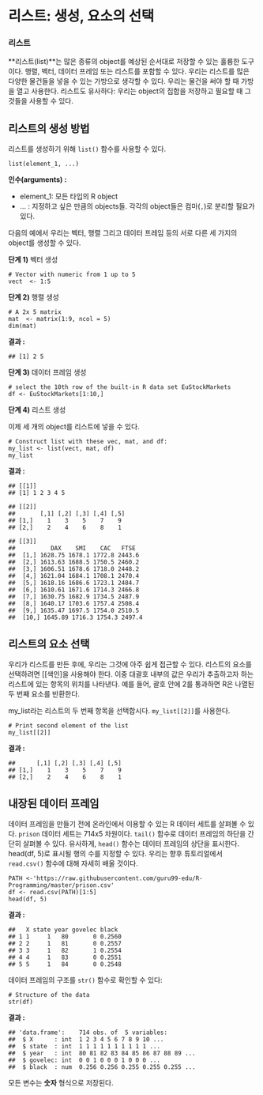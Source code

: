 # 리스트: 생성, 요소의 선택



### 리스트

**리스트(list)**는 많은 종류의 object를 예상된 순서대로 저장할 수 있는 훌륭한 도구이다. 행렬, 벡터, 데이터 프레임 또는 리스트를 포함할 수 있다. 우리는 리스트를 많은 다양한 물건들을 넣을 수 있는 가방으로 생각할 수 있다. 
우리는 물건을 써야 할 때 가방을 열고 사용한다. 리스트도 유사하다: 우리는 object의 집합을 저장하고 필요할 때 그것들을 사용할 수 있다.



## 리스트의 생성 방법

리스트를 생성하기 위해 `list()` 함수를 사용할 수 있다.

```
list(element_1, ...)
```

**인수(arguments) :**

- element_1: 모든 타입의 R object
- ... : 지정하고 싶은 만큼의 objects들. 각각의 object들은 컴마(`,`)로 분리할 필요가 있다.



다음의 예에서 우리는 벡터, 행렬 그리고 데이터 프레임 등의 서로 다른 세 가지의 object를 생성할 수 있다.

**단계 1)** 벡터 생성

```
# Vector with numeric from 1 up to 5
vect  <- 1:5
```



**단계 2)** 행렬 생성

```
# A 2x 5 matrix
mat  <- matrix(1:9, ncol = 5)
dim(mat)
```

**결과 :**

```
## [1] 2 5
```



**단계 3)** 데이터 프레임 생성

```
# select the 10th row of the built-in R data set EuStockMarkets
df <- EuStockMarkets[1:10,]
```



**단계 4)** 리스트 생성

이제 세 개의 object를 리스트에 넣을 수 있다.

```
# Construct list with these vec, mat, and df:
my_list <- list(vect, mat, df)
my_list
```

**결과 :**

```
## [[1]]
## [1] 1 2 3 4 5

## [[2]]
##       [,1] [,2] [,3] [,4] [,5]
## [1,]    1    3    5    7    9
## [2,]    2    4    6    8    1

## [[3]]
##          DAX    SMI    CAC   FTSE
##  [1,] 1628.75 1678.1 1772.8 2443.6
##  [2,] 1613.63 1688.5 1750.5 2460.2
##  [3,] 1606.51 1678.6 1718.0 2448.2
##  [4,] 1621.04 1684.1 1708.1 2470.4
##  [5,] 1618.16 1686.6 1723.1 2484.7
##  [6,] 1610.61 1671.6 1714.3 2466.8
##  [7,] 1630.75 1682.9 1734.5 2487.9
##  [8,] 1640.17 1703.6 1757.4 2508.4
##  [9,] 1635.47 1697.5 1754.0 2510.5
##  [10,] 1645.89 1716.3 1754.3 2497.4
```



## 리스트의 요소 선택

우리가 리스트를 만든 후에, 우리는 그것에 아주 쉽게 접근할 수 있다. 리스트의 요소를 선택하려면 [[색인]을 사용해야 한다. 이중 대괄호 내부의 값은 우리가 추출하고자 하는 리스트에 있는 항목의 위치를 나타낸다. 예를 들어, 괄호 안에 2를 통과하면 R은 나열된 두 번째 요소를 반환한다.

my_list라는 리스트의 두 번째 항목을 선택합시다. `my_list[[2]]`를 사용한다.

```
# Print second element of the list
my_list[[2]]
```

**결과 :**

```
##      [,1] [,2] [,3] [,4] [,5]
## [1,]    1    3    5    7    9
## [2,]    2    4    6    8    1
```



## 내장된 데이터 프레임

데이터 프레임을 만들기 전에 온라인에서 이용할 수 있는 R 데이터 세트를 살펴볼 수 있다. `prison` 데이터 세트는 714x5 차원이다. `tail()` 함수로 데이터 프레임의 하단을 간단히 살펴볼 수 있다. 유사하게, `head()` 함수는 데이터 프레임의 상단을 표시한다. head(df, 5)로 표시될 행의 수를 지정할 수 있다. 우리는 향후 튜토리얼에서 `read.csv()` 함수에 대해 자세히 배울 것이다.

```
PATH <-'https://raw.githubusercontent.com/guru99-edu/R-Programming/master/prison.csv'
df <- read.csv(PATH)[1:5]
head(df, 5)
```

**결과 :**

```
##   X state year govelec black
## 1 1     1   80       0 0.2560
## 2 2     1   81       0 0.2557
## 3 3     1   82       1 0.2554
## 4 4     1   83       0 0.2551
## 5 5     1   84       0 0.2548
```



데이터 프레임의 구조를 `str()` 함수로 확인할 수 있다:

```
# Structure of the data
str(df)
```

**결과 :**

```
## 'data.frame':    714 obs. of  5 variables:
##  $ X      : int  1 2 3 4 5 6 7 8 9 10 ...
##  $ state  : int  1 1 1 1 1 1 1 1 1 1 ...
##  $ year   : int  80 81 82 83 84 85 86 87 88 89 ...
##  $ govelec: int  0 0 1 0 0 0 1 0 0 0 ...
##  $ black  : num  0.256 0.256 0.255 0.255 0.255 ...
```

모든 변수는 **숫자** 형식으로 저장된다.

